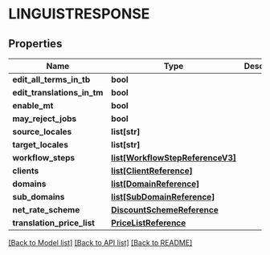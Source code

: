 # LINGUISTRESPONSE

## Properties
Name | Type | Description | Notes
------------ | ------------- | ------------- | -------------
**edit_all_terms_in_tb** | **bool** |  | [optional] 
**edit_translations_in_tm** | **bool** |  | [optional] 
**enable_mt** | **bool** |  | [optional] 
**may_reject_jobs** | **bool** |  | [optional] 
**source_locales** | **list[str]** |  | [optional] 
**target_locales** | **list[str]** |  | [optional] 
**workflow_steps** | [**list[WorkflowStepReferenceV3]**](WorkflowStepReferenceV3.md) |  | [optional] 
**clients** | [**list[ClientReference]**](ClientReference.md) |  | [optional] 
**domains** | [**list[DomainReference]**](DomainReference.md) |  | [optional] 
**sub_domains** | [**list[SubDomainReference]**](SubDomainReference.md) |  | [optional] 
**net_rate_scheme** | [**DiscountSchemeReference**](DiscountSchemeReference.md) |  | [optional] 
**translation_price_list** | [**PriceListReference**](PriceListReference.md) |  | [optional] 

[[Back to Model list]](../README.md#documentation-for-models) [[Back to API list]](../README.md#documentation-for-api-endpoints) [[Back to README]](../README.md)


